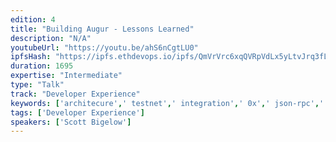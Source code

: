 ```yaml
---
edition: 4
title: "Building Augur - Lessons Learned"
description: "N/A"
youtubeUrl: "https://youtu.be/ahS6nCgtLU0"
ipfsHash: "https://ipfs.ethdevops.io/ipfs/QmVrVrc6xqQVRpVdLx5yLtvJrq3fLMTyK5GHtddJZ96y3w?filename=Building_Augur_-_Lessons_Learned_by_Scott_Bigelow_Devcon4-ahS6nCgtLU0.mp4"
duration: 1695
expertise: "Intermediate"
type: "Talk"
track: "Developer Experience"
keywords: ['architecure',' testnet',' integration',' 0x',' json-rpc',' json',' rpc']
tags: ['Developer Experience']
speakers: ['Scott Bigelow']
---
```

